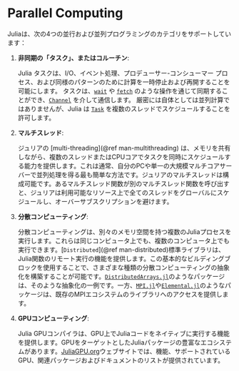 # Parallel Computing

Juliaは、次の4つの並行および並列プログラミングのカテゴリをサポートしています：

1. **非同期の「タスク」、またはコルーチン**:

    Julia タスクは、I/O、イベント処理、プロデューサー-コンシューマー プロセス、および同様のパターンのために計算を一時停止および再開することを可能にします。 タスクは、[`wait`](@ref) や [`fetch`](@ref) のような操作を通じて同期することができ、[`Channel`](@ref) を介して通信します。 厳密には自体としては並列計算ではありませんが、Julia は [`Task`](@ref) を複数のスレッドでスケジュールすることを許可します。
2. **マルチスレッド**:

    ジュリアの [multi-threading](@ref man-multithreading) は、メモリを共有しながら、複数のスレッドまたはCPUコアでタスクを同時にスケジュールする能力を提供します。これは通常、自分のPCや単一の大規模マルチコアサーバーで並列処理を得る最も簡単な方法です。ジュリアのマルチスレッドは構成可能です。あるマルチスレッド関数が別のマルチスレッド関数を呼び出すと、ジュリアは利用可能なリソース上で全てのスレッドをグローバルにスケジュールし、オーバーサブスクリプションを避けます。
3. **分散コンピューティング**:

    分散コンピューティングは、別々のメモリ空間を持つ複数のJuliaプロセスを実行します。これらは同じコンピュータ上でも、複数のコンピュータ上でも実行できます。[`Distributed`](@ref man-distributed)標準ライブラリは、Julia関数のリモート実行の機能を提供します。この基本的なビルディングブロックを使用することで、さまざまな種類の分散コンピューティングの抽象化を構築することが可能です。[`DistributedArrays.jl`](https://github.com/JuliaParallel/DistributedArrays.jl)のようなパッケージは、そのような抽象化の一例です。一方、[`MPI.jl`](https://github.com/JuliaParallel/MPI.jl)や[`Elemental.jl`](https://github.com/JuliaParallel/Elemental.jl)のようなパッケージは、既存のMPIエコシステムのライブラリへのアクセスを提供します。
4. **GPUコンピューティング**:

    Julia GPUコンパイラは、GPU上でJuliaコードをネイティブに実行する機能を提供します。GPUをターゲットとしたJuliaパッケージの豊富なエコシステムがあります。[JuliaGPU.org](https://juliagpu.org)ウェブサイトでは、機能、サポートされているGPU、関連パッケージおよびドキュメントのリストが提供されています。
